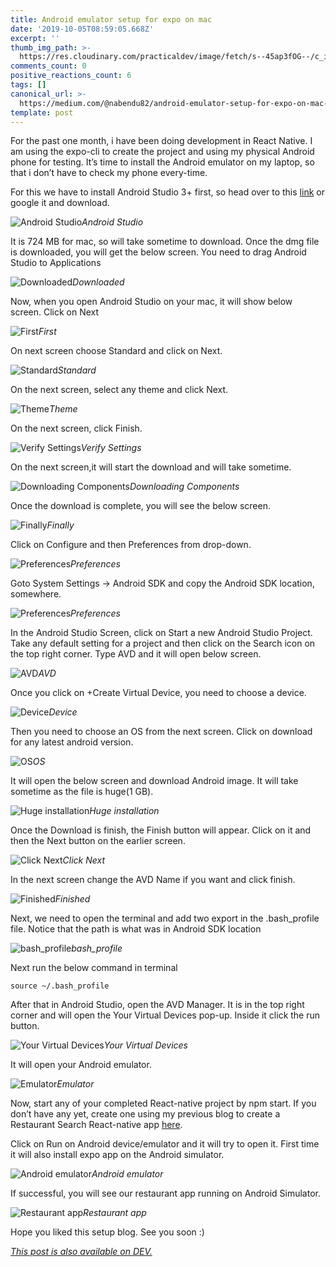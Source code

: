 ```yaml
---
title: Android emulator setup for expo on mac
date: '2019-10-05T08:59:05.668Z'
excerpt: ''
thumb_img_path: >-
  https://res.cloudinary.com/practicaldev/image/fetch/s--45ap3fOG--/c_imagga_scale,f_auto,fl_progressive,h_420,q_auto,w_1000/https://res.cloudinary.com/practicaldev/image/fetch/s--YDAyRGXZ--/c_imagga_scale%2Cf_auto%2Cfl_progressive%2Ch_420%2Cq_auto%2Cw_1000/https://thepracticaldev.s3.amazonaws.com/i/kkzz7eu2rizbssmmrfop.jpeg
comments_count: 0
positive_reactions_count: 6
tags: []
canonical_url: >-
  https://medium.com/@nabendu82/android-emulator-setup-for-expo-on-mac-3511d3ef67e5
template: post
---
```

For the past one month, i have been doing development in React Native. I am using the expo-cli to create the project and using my physical Android phone for testing. It’s time to install the Android emulator on my laptop, so that i don’t have to check my phone every-time.

For this we have to install Android Studio 3+ first, so head over to this [link](https://developer.android.com/studio?gclid=Cj0KCQjw_OzrBRDmARIsAAIdQ_I0UQhy0lFfam8zT-buyrdJswqnfqX1GYMm5AygdXwnRIPOqRDBU98aAqIEEALw_wcB) or google it and download.

![Android Studio](https://cdn-images-1.medium.com/max/2880/1*z7w8qpzi8FOmAwguB_G1GA.png)*Android Studio*

It is 724 MB for mac, so will take sometime to download. Once the dmg file is downloaded, you will get the below screen. You need to drag Android Studio to Applications

![Downloaded](https://cdn-images-1.medium.com/max/2000/1*UjEDTBf6FnOtu9Z07dBElw.png)*Downloaded*

Now, when you open Android Studio on your mac, it will show below screen. Click on Next

![First](https://cdn-images-1.medium.com/max/2032/1*cYwpCS_6PM6zAteTm6alnw.png)*First*

On next screen choose Standard and click on Next.

![Standard](https://cdn-images-1.medium.com/max/2000/1*vatozsii7DPWEnewGJ5vKg.png)*Standard*

On the next screen, select any theme and click Next.

![Theme](https://cdn-images-1.medium.com/max/2000/1*Ejj3mWJBV_r2scOJh-ZB7g.png)*Theme*

On the next screen, click Finish.

![Verify Settings](https://cdn-images-1.medium.com/max/2000/1*YqpQ-wNLSEQvMXz0FVtXLQ.png)*Verify Settings*

On the next screen,it will start the download and will take sometime.

![Downloading Components](https://cdn-images-1.medium.com/max/2000/1*1Prm2Me4GpRCwVZo73MvKQ.png)*Downloading Components*

Once the download is complete, you will see the below screen.

![Finally](https://cdn-images-1.medium.com/max/2000/1*BtMbY5EglycMvMJOOywagA.png)*Finally*

Click on Configure and then Preferences from drop-down.

![Preferences](https://cdn-images-1.medium.com/max/2000/1*qKRpXJqpK8OlqrXQNbqgcA.png)*Preferences*

Goto System Settings -> Android SDK and copy the Android SDK location, somewhere.

![Preferences](https://cdn-images-1.medium.com/max/2020/1*eYJ6Rc4DU0ZdLW_Jt7EZ6w.png)*Preferences*

In the Android Studio Screen, click on Start a new Android Studio Project. Take any default setting for a project and then click on the Search icon on the top right corner. Type AVD and it will open below screen.

![AVD](https://cdn-images-1.medium.com/max/2880/1*l9xN-IO2b84TVdqWkijUzw.png)*AVD*

Once you click on +Create Virtual Device, you need to choose a device.

![Device](https://cdn-images-1.medium.com/max/2004/1*ypQ2wKvxn06IrBE4URtzNg.png)*Device*

Then you need to choose an OS from the next screen. Click on download for any latest android version.

![OS](https://cdn-images-1.medium.com/max/2000/1*vaH7zjTiBjG3eiJ3EEOKgQ.png)*OS*

It will open the below screen and download Android image. It will take sometime as the file is huge(1 GB).

![Huge installation](https://cdn-images-1.medium.com/max/2000/1*SeDI5FZCPB1ri4u-VjXB0g.png)*Huge installation*

Once the Download is finish, the Finish button will appear. Click on it and then the Next button on the earlier screen.

![Click Next](https://cdn-images-1.medium.com/max/2006/1*9VB-Mu0T5-kdyvOdQS4MPw.png)*Click Next*

In the next screen change the AVD Name if you want and click finish.

![Finished](https://cdn-images-1.medium.com/max/2002/1*Se2I0JXzWeU7kDqO-yd9Hw.png)*Finished*

Next, we need to open the terminal and add two export in the .bash_profile file. Notice that the path is what was in Android SDK location

![bash_profile](https://cdn-images-1.medium.com/max/2000/1*m4w4fCu8-Rc7JweZ68XYew.png)*bash_profile*

Next run the below command in terminal

    source ~/.bash_profile

After that in Android Studio, open the AVD Manager. It is in the top right corner and will open the Your Virtual Devices pop-up. Inside it click the run button.

![Your Virtual Devices](https://cdn-images-1.medium.com/max/2880/1*-SwDRqzWlKVpGnkWXGmyVQ.png)*Your Virtual Devices*

It will open your Android emulator.

![Emulator](https://cdn-images-1.medium.com/max/2000/1*Jddstswd1O4bva8gmFa_OA.png)*Emulator*

Now, start any of your completed React-native project by npm start. If you don’t have any yet, create one using my previous blog to create a Restaurant Search React-native app [here](https://medium.com/@nabendu82/restaurant-search-app-with-react-native-using-zomato-api-11faa7380b89).

Click on Run on Android device/emulator and it will try to open it. First time it will also install expo app on the Android simulator.

![Android emulator](https://cdn-images-1.medium.com/max/2880/1*IjGwzeQBRzxPrtnj8fu8Ow.png)*Android emulator*

If successful, you will see our restaurant app running on Android Simulator.

![Restaurant app](https://cdn-images-1.medium.com/max/2000/1*UvYiywlMEZTQS4cwF7boWw.png)*Restaurant app*

Hope you liked this setup blog. See you soon :)


*[This post is also available on DEV.](https://dev.to/nabendu82/android-emulator-setup-for-expo-on-mac-4n1j)*


<script>
const parent = document.getElementsByTagName('head')[0];
const script = document.createElement('script');
script.type = 'text/javascript';
script.src = 'https://cdnjs.cloudflare.com/ajax/libs/iframe-resizer/4.1.1/iframeResizer.min.js';
script.charset = 'utf-8';
script.onload = function() {
    window.iFrameResize({}, '.liquidTag');
};
parent.appendChild(script);
</script>    
